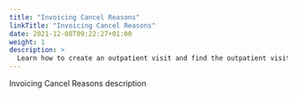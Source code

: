 ```yaml
---
title: "Invoicing Cancel Reasons"
linkTitle: "Invoicing Cancel Reasons"
date: 2021-12-08T09:22:27+01:00
weight: 1
description: >
  Learn how to create an outpatient visit and find the outpatient visit created previously
---
```


Invoicing Cancel Reasons description
